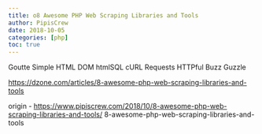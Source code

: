 ```yaml
---
title: o8 Awesome PHP Web Scraping Libraries and Tools
author: PipisCrew
date: 2018-10-05
categories: [php]
toc: true
---
```


Goutte
Simple HTML DOM
htmlSQL
cURL
Requests
HTTPful
Buzz
Guzzle

https://dzone.com/articles/8-awesome-php-web-scraping-libraries-and-tools

origin - https://www.pipiscrew.com/2018/10/8-awesome-php-web-scraping-libraries-and-tools/ 8-awesome-php-web-scraping-libraries-and-tools